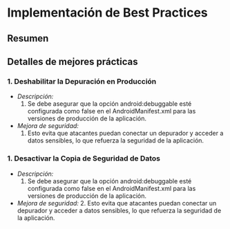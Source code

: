 # Implementación de Best Practices

## Resumen

## Detalles de mejores prácticas
### 1. Deshabilitar la Depuración en Producción
- *Descripción:*
  1. Se debe asegurar que la opción android:debuggable esté configurada como false en el AndroidManifest.xml para las versiones de producción de la aplicación.
- *Mejora de seguridad:*
  1. Esto evita que atacantes puedan conectar un depurador y acceder a datos sensibles, lo que refuerza la seguridad de la aplicación.

### 1. Desactivar la Copia de Seguridad de Datos
- *Descripción:*
  1. Se debe asegurar que la opción android:debuggable esté configurada como false en el AndroidManifest.xml para las versiones de producción de la aplicación.
- *Mejora de seguridad:*
  2. Esto evita que atacantes puedan conectar un depurador y acceder a datos sensibles, lo que refuerza la seguridad de la aplicación.
